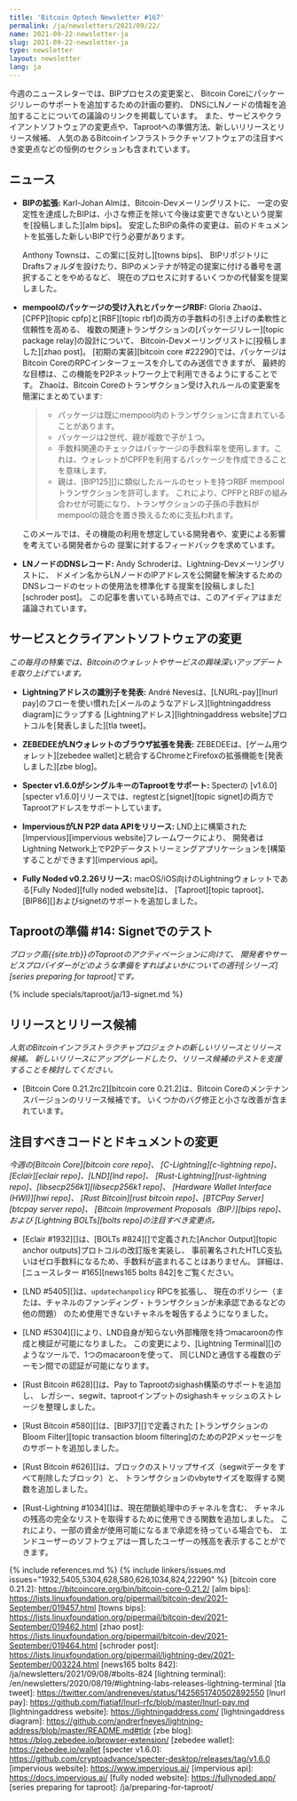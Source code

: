 ```yaml
---
title: 'Bitcoin Optech Newsletter #167'
permalink: /ja/newsletters/2021/09/22/
name: 2021-09-22-newsletter-ja
slug: 2021-09-22-newsletter-ja
type: newsletter
layout: newsletter
lang: ja
---
```

今週のニュースレターでは、BIPプロセスの変更案と、
Bitcoin Coreにパッケージリレーのサポートを追加するための計画の要約、
DNSにLNノードの情報を追加することについての議論のリンクを掲載しています。
また、サービスやクライアントソフトウェアの変更点や、Taprootへの準備方法、新しいリリースとリリース候補、
人気のあるBitcoinインフラストラクチャソフトウェアの注目すべき変更点などの恒例のセクションも含まれています。

## ニュース

- **BIPの拡張:** Karl-Johan Almは、Bitcoin-Devメーリングリストに、
  一定の安定性を達成したBIPは、小さな修正を除いて今後は変更できないという提案を[投稿しました][alm bips]。
  安定したBIPの条件の変更は、前のドキュメントを拡張した新しいBIPで行う必要があります。

    Anthony Townsは、この案に[反対し][towns bips]、
    BIPリポジトリにDraftsフォルダを設けたり、BIPのメンテナが特定の提案に付ける番号を選択することをやめるなど、
    現在のプロセスに対するいくつかの代替案を提案しました。

- **mempoolのパッケージの受け入れとパッケージRBF:** Gloria Zhaoは、
  [CPFP][topic cpfp]と[RBF][topic rbf]の両方の手数料の引き上げの柔軟性と信頼性を高める、
  複数の関連トランザクションの[パッケージリレー][topic package relay]の設計について、
  Bitcoin-Devメーリングリストに[投稿しました][zhao post]。
  [初期の実装][bitcoin core #22290]では、パッケージはBitcoin CoreのRPCインターフェースを介してのみ送信できますが、
  最終的な目標は、この機能をP2Pネットワーク上で利用できるようにすることです。
  Zhaoは、Bitcoin Coreのトランザクション受け入れルールの変更案を簡潔にまとめています:

    > - パッケージは既にmempool内のトランザクションに含まれていることがあります。
    > - パッケージは2世代、親が複数で子が１つ。
    > - 手数料関連のチェックはパッケージの手数料率を使用します。これは、ウォレットがCPFPを利用するパッケージを作成できることを意味します。
    > - 親は、[BIP125][]に類似したルールのセットを持つRBF mempoolトランザクションを許可します。
    > これにより、CPFPとRBFの組み合わせが可能になり、トランザクションの子孫の手数料がmempoolの競合を置き換えるために支払われます。

    このメールでは、その機能の利用を想定している開発者や、変更による影響を考えている開発者からの
    提案に対するフィードバックを求めています。

- **LNノードのDNSレコード:** Andy Schroderは、Lightning-Devメーリングリストに、
  ドメイン名からLNノードのIPアドレスを公開鍵を解決するためのDNSレコードのセットの使用法を標準化する提案を[投稿しました][schroder post]。
  この記事を書いている時点では、このアイディアはまだ議論されています。

## サービスとクライアントソフトウェアの変更

*この毎月の特集では、Bitcoinのウォレットやサービスの興味深いアップデートを取り上げています。*

- **Lightningアドレスの識別子を発表:**
  André Nevesは、[LNURL-pay][lnurl pay]のフローを使い慣れた[メールのようなアドレス][lightningaddress diagram]にラップする
  [Lightningアドレス][lightningaddress website]プロトコルを[発表しました][tla tweet]。

- **ZEBEDEEがLNウォレットのブラウザ拡張を発表:**
  ZEBEDEEは、[ゲーム用ウォレット][zebedee wallet]と統合するChromeとFirefoxの拡張機能を[発表しました][zbe blog]。

- **Specter v1.6.0がシングルキーのTaprootをサポート:**
  Specterの [v1.6.0][specter v1.6.0]リリースでは、regtestと[signet][topic signet]の両方でTaprootアドレスをサポートしています。

- **ImperviousがLN P2P data APIをリリース:**
  LND上に構築された[Impervious][impervious website]フレームワークにより、
  開発者はLightning Network上でP2Pデータストリーミングアプリケーションを[構築することができます][impervious api]。

- **Fully Noded v0.2.26リリース:**
  macOS/iOS向けのLightningウォレットである[Fully Noded][fully noded website]は、
  [Taproot][topic taproot]、[BIP86][]およびsignetのサポートを追加しました。

## Taprootの準備 #14: Signetでのテスト

*ブロック高{{site.trb}}のTaprootのアクティベーションに向けて、
開発者やサービスプロバイダーがどのような準備をすればよいかについての週刊[シリーズ][series preparing for taproot]です。*

{% include specials/taproot/ja/13-signet.md %}

## リリースとリリース候補

*人気のBitcoinインフラストラクチャプロジェクトの新しいリリースとリリース候補。
新しいリリースにアップグレードしたり、リリース候補のテストを支援することを検討してください。*

- [Bitcoin Core 0.21.2rc2][bitcoin core 0.21.2]は、Bitcoin Coreのメンテナンスバージョンのリリース候補です。
  いくつかのバグ修正と小さな改善が含まれています。

## 注目すべきコードとドキュメントの変更

*今週の[Bitcoin Core][bitcoin core repo]、
[C-Lightning][c-lightning repo]、[Eclair][eclair repo]、[LND][lnd repo]、
[Rust-Lightning][rust-lightning repo]、[libsecp256k1][libsecp256k1 repo]、
[Hardware Wallet Interface (HWI)][hwi repo]、
[Rust Bitcoin][rust bitcoin repo]、[BTCPay Server][btcpay server repo]、
[Bitcoin Improvement Proposals（BIP）][bips repo]、および
[Lightning BOLTs][bolts repo]の注目すべき変更点。*

- [Eclair #1932][]は、[BOLTs #824][]で定義された[Anchor Output][topic anchor outputs]プロトコルの改訂版を実装し、
  事前署名されたHTLC支払いはゼロ手数料になるため、手数料が盗まれることはありません。
  詳細は、[ニュースレター #165][news165 bolts 842]をご覧ください。

- [LND #5405][]は、`updatechanpolicy` RPCを拡張し、
  現在のポリシー（または、チャネルのファンディング・トランザクションが未承認であるなどの他の問題）
  のため使用できないチャネルを報告するようになりました。

- [LND #5304][]により、LND自身が知らない外部権限を持つmacaroonの作成と検証が可能になりました。
  この変更により、[Lightning Terminal][]のようなツールで、1つのmacaroonを使って、
  同じLNDと通信する複数のデーモン間での認証が可能になります。

- [Rust Bitcoin #628][]は、Pay to Taprootのsighash構築のサポートを追加し、
  レガシー、segwit、taprootインプットのsighashキャッシュのストレージを整理しました。

- [Rust Bitcoin #580][]は、[BIP37][]で定義された
  [トランザクションのBloom Filter][topic transaction bloom filtering]のためのP2Pメッセージをのサポートを追加しました。

- [Rust Bitcoin #626][]は、ブロックのストリップサイズ（segwitデータをすべて削除したブロック）と、
  トランザクションのvbyteサイズを取得する関数を追加しました。

- [Rust-Lightning #1034][]は、現在閉鎖処理中のチャネルを含む、
  チャネルの残高の完全なリストを取得するために使用できる関数を追加しました。
  これにより、一部の資金が使用可能になるまで承認を待っている場合でも、
  エンドユーザーのソフトウェアは一貫したユーザーの残高を表示することができます。

{% include references.md %}
{% include linkers/issues.md issues="1932,5405,5304,628,580,626,1034,824,22290" %}
[bitcoin core 0.21.2]: https://bitcoincore.org/bin/bitcoin-core-0.21.2/
[alm bips]: https://lists.linuxfoundation.org/pipermail/bitcoin-dev/2021-September/019457.html
[towns bips]: https://lists.linuxfoundation.org/pipermail/bitcoin-dev/2021-September/019462.html
[zhao post]: https://lists.linuxfoundation.org/pipermail/bitcoin-dev/2021-September/019464.html
[schroder post]: https://lists.linuxfoundation.org/pipermail/lightning-dev/2021-September/003224.html
[news165 bolts 842]: /ja/newsletters/2021/09/08/#bolts-824
[lightning terminal]: /en/newsletters/2020/08/19/#lightning-labs-releases-lightning-terminal
[tla tweet]: https://twitter.com/andreneves/status/1425651740502892550
[lnurl pay]: https://github.com/fiatjaf/lnurl-rfc/blob/master/lnurl-pay.md
[lightningaddress website]: https://lightningaddress.com/
[lightningaddress diagram]: https://github.com/andrerfneves/lightning-address/blob/master/README.md#tldr
[zbe blog]: https://blog.zebedee.io/browser-extension/
[zebedee wallet]: https://zebedee.io/wallet
[specter v1.6.0]: https://github.com/cryptoadvance/specter-desktop/releases/tag/v1.6.0
[impervious website]: https://www.impervious.ai/
[impervious api]: https://docs.impervious.ai/
[fully noded website]: https://fullynoded.app/
[series preparing for taproot]: /ja/preparing-for-taproot/
